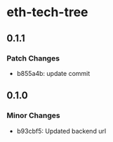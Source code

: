 # eth-tech-tree

## 0.1.1

### Patch Changes

- b855a4b: update commit

## 0.1.0

### Minor Changes

- b93cbf5: Updated backend url

